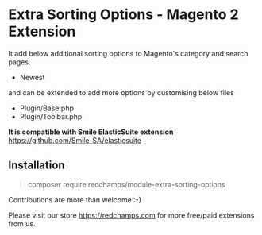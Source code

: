 # Extra Sorting Options - Magento 2 Extension 
It add below additional sorting options to Magento's category and search pages.

* Newest

and can be extended to add more options by customising below files

* Plugin/Base.php
* Plugin/Toolbar.php

**It is compatible with Smile ElasticSuite extension** https://github.com/Smile-SA/elasticsuite

## Installation

> composer require redchamps/module-extra-sorting-options

Contributions are more than welcome :-)

Please visit our store https://redchamps.com for more free/paid extensions from us.
